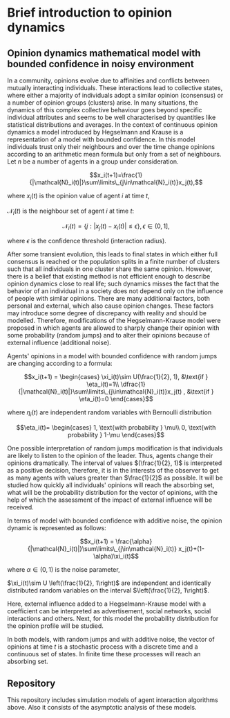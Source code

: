 # Brief introduction to opinion dynamics

## Opinion dynamics mathematical model with bounded confidence in noisy environment

In a community, opinions evolve due to affinities and conflicts between mutually interacting individuals. These interactions lead to collective states, where either a majority of individuals adopt a similar opinion (consensus) or a number of opinion groups (clusters) arise. In many situations, the dynamics of this complex collective behaviour goes beyond specific individual attributes and seems to be well characterised by quantities like statistical distributions and averages. In the context of continuous opinion dynamics a model introduced by Hegselmann and Krause is a representation of a model with bounded confidence. In this model individuals trust only their neighbours and over the time change opinions according to an arithmetic mean formula but only from a set of neighbours. Let $n$ be a number of agents in a group under consideration.


$$x_i(t+1)=\frac{1}{|\mathcal{N}_i(t)|}\sum\limits\_{j\in\mathcal{N}_i(t)}x_j(t),$$

where $x_i(t)$ is the opinion value of agent $i$ at time $t$,

$\mathcal{N}_i(t)$ is the neighbour set of agent $i$ at time $t$:

$$\mathcal{N}_i(t)=\{j:|x_j(t)-x_i(t)|\leq\epsilon\}, \epsilon\in (0, 1],$$

where $\epsilon$ is the confidence threshold (interaction radius).

After some transient evolution, this leads to final states in which either full consensus is reached or the population splits in a finite number of clusters such that all individuals in one cluster share the same opinion. However, there is a belief that existing method is not efficient enough to describe opinion dynamics close to real life; such dynamics misses the fact that the behavior of an individual in a society does not depend only on the influence of people with similar opinions. There are many additional
factors, both personal and external, which also cause opinion changes. These factors may introduce some degree of discrepancy with reality and should be modelled. Therefore, modifications of the Hegselmann-Krause model were proposed in which agents are allowed to sharply change their opinion with some probability (random jumps) and to alter their opinions because of external influence (additional noise). 

Agents' opinions in a model with bounded confidence with random jumps are changing according to a formula:

$$x_i(t+1) = \begin{cases}
\xi_i(t)\sim U(\frac{1}{2}, 1), &\text{if } \eta_i(t)=1\\
\dfrac{1}{|\mathcal{N}_i(t)|}\sum\limits\_{j\in\mathcal{N}_i(t)}x_j(t) , &\text{if } \eta_i(t)=0
\end{cases}$$

where $\eta_i(t)$ are independent random variables with Bernoulli distribution

$$\eta_i(t)= \begin{cases}
    1, \text{with probability } \mu\\
    0, \text{with probability } 1-\mu
\end{cases}$$

One possible interpretation of random jumps modification is that individuals are likely to listen to the opinion of the leader. Thus, agents change their opinions dramatically. The interval of values $(\frac{1}{2}, 1)$ is interpreted as a positive decision, therefore, it is in the interests of the observer to get as many agents with values greater than $\frac{1}{2}$ as possible. It will be studied how quickly all individuals' opinions will reach the absorbing set, what will be the probability distribution for the vector of opinions, with the help of which the assessment of the impact of external influence will be received.

In terms of model with bounded confidence with additive noise, the opinion dynamic is represented as follows:

$$x_i(t+1) = \frac{\alpha}{|\mathcal{N}_i(t)|}\sum\limits\_{j\in\mathcal{N}_i(t)} x_j(t)+(1-\alpha)\xi_i(t)$$

where $\alpha\in (0, 1)$ is the noise parameter,

$\xi_i(t)\sim U \left(\frac{1}{2}, 1\right)$ are independent and identically distributed random variables on the interval $\left(\frac{1}{2}, 1\right)$.

Here, external influence added to a Hegselmann-Krause model with a coefficient can be interpreted as advertisement, social networks, social interactions and others. Next, for this model the probability distribution for the opinion profile will be studied.

In both models, with random jumps and with additive noise, the vector of opinions at time $t$ is a stochastic process with a discrete time and a continuous set of states. In finite time these processes will reach an absorbing set.

## Repository

This repository includes simulation models of agent interaction algorithms above. Also it consists of the asymptotic analysis of these models.

